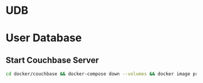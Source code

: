 # UDB

# User Database

## Start Couchbase Server
```bash
cd docker/couchbase && docker-compose down --volumes && docker image prune -f && docker-compose up --build
```
